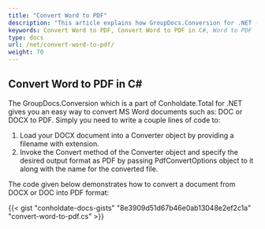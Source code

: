 ```yaml
---
title: "Convert Word to PDF"
description: "This article explains how GroupDocs.Conversion for .NET (which is a part of Conholdate.Total for .NET) supports Word conversion to PDF."
keywords: Convert Word to PDF, Convert Word to PDF in C#, Word to PDF
type: docs
url: /net/convert-word-to-pdf/
weight: 70
---
```


## Convert Word to PDF in C#

The GroupDocs.Conversion which is a part of Conholdate.Total for .NET gives you an easy way to convert MS Word documents such as: DOC or DOCX to PDF. Simply you need to write a couple lines of code to:

1. Load your DOCX document into a Converter object by providing a filename with extension.
2. Invoke the Convert method of the Converter object and specify the desired output format as PDF by passing PdfConvertOptions object to it along with the name for the converted file.  
  
The code given below demonstrates how to convert a document from DOCX or DOC into PDF format:

{{< gist "conholdate-docs-gists" "8e3909d51d67b46e0ab13048e2ef2c1a" "convert-word-to-pdf.cs" >}}











